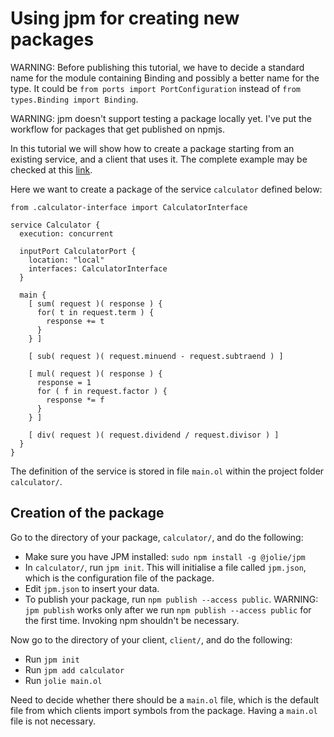 # Using jpm for creating new packages

WARNING: Before publishing this tutorial, we have to decide a standard name for the module containing Binding and possibly a better name for the type. It could be `from ports import PortConfiguration` instead of `from types.Binding import Binding`.

WARNING: jpm doesn't support testing a package locally yet. I've put the workflow for packages that get published on npmjs.

In this tutorial we will show how to create a package starting from an existing service, and a client that uses it.
The complete example may be checked at this [link](https://github.com/jolie/examples/tree/master/v1.10.x/tutorials/jpm-jolie).

Here we want to create a package of the service `calculator` defined below:

```jolie
from .calculator-interface import CalculatorInterface

service Calculator {
  execution: concurrent

  inputPort CalculatorPort {
    location: "local"
    interfaces: CalculatorInterface
  }     

  main {
    [ sum( request )( response ) {
      for( t in request.term ) {
        response += t
      }
    } ]

    [ sub( request )( request.minuend - request.subtraend ) ]

    [ mul( request )( response ) {
      response = 1
      for ( f in request.factor ) {
        response *= f 
      }
    } ]
    
    [ div( request )( request.dividend / request.divisor ) ]
  }
}
```

The definition of the service is stored in file `main.ol` within the project folder `calculator/`.

## Creation of the package

Go to the directory of your package, `calculator/`, and do the following:

- Make sure you have JPM installed: `sudo npm install -g @jolie/jpm`
- In `calculator/`, run `jpm init`. This will initialise a file called `jpm.json`, which is the configuration file of the package.
- Edit `jpm.json` to insert your data.
- To publish your package, run `npm publish --access public`. WARNING: `jpm publish` works only after we run `npm publish --access public` for the first time. Invoking npm shouldn't be necessary.

Now go to the directory of your client, `client/`, and do the following:

- Run `jpm init`
- Run `jpm add calculator`
- Run `jolie main.ol`

Need to decide whether there should be a `main.ol` file, which is the default file from which clients import symbols from the package. Having a `main.ol` file is not necessary.
